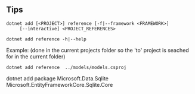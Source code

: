 ## Tips

```cli
dotnet add [<PROJECT>] reference [-f|--framework <FRAMEWORK>]
     [--interactive] <PROJECT_REFERENCES>

dotnet add reference -h|--help
```

Example: (done in the current projects folder so the 'to' project is seached for in the current folder)

```
dotnet add reference  ../models/models.csproj

```

dotnet add package Microsoft.Data.Sqlite
Microsoft.EntityFrameworkCore.Sqlite.Core
